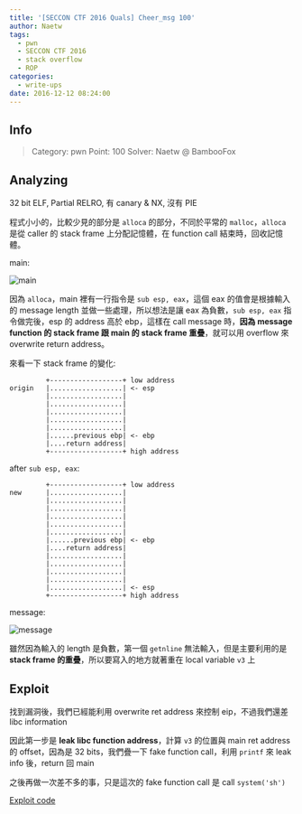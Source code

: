 ```yaml
---
title: '[SECCON CTF 2016 Quals] Cheer_msg 100'
author: Naetw
tags:
  - pwn
  - SECCON CTF 2016
  - stack overflow
  - ROP
categories:
  - write-ups
date: 2016-12-12 08:24:00
---
```


## Info
> Category: pwn
> Point: 100
> Solver: Naetw @ BambooFox

## Analyzing

32 bit ELF, Partial RELRO, 有 canary & NX, 沒有 PIE

程式小小的，比較少見的部分是 `alloca` 的部分，不同於平常的 `malloc`，`alloca` 是從 caller 的 stack frame 上分配記憶體，在 function call 結束時，回收記憶體。


<!-- more -->

main:

![main](https://i.imgur.com/HVWlCzl.png)

因為 `alloca`，main 裡有一行指令是 `sub esp, eax`，這個 eax 的值會是根據輸入的 message length 並做一些處理，所以想法是讓 eax 為負數，`sub esp, eax` 指令做完後，esp 的 address 高於 ebp，這樣在 call message 時，**因為 message function 的 stack frame 跟 main 的 stack frame 重疊**，就可以用 overflow 來 overwrite return address。

來看一下 stack frame 的變化:

```
         +------------------+ low address
origin   |..................| <- esp 
         |..................|
         |..................|
         |..................|
         |..................|
         |..................|
         |......previous ebp| <- ebp
         |....return address| 
         +------------------+ high address
```

after `sub esp, eax`:

```
         +------------------+ low address
new      |..................|  
         |..................|
         |..................|
         |..................|
         |..................|
         |..................|
         |......previous ebp| <- ebp
         |....return address|
         |..................|
         |..................|
         |..................|
         |..................|
         |..................| <- esp
         +------------------+ high address
```

message:

![message](https://i.imgur.com/W7cpuzP.png)

雖然因為輸入的 length 是負數，第一個 `getnline` 無法輸入，但是主要利用的是 **stack frame 的重疊**，所以要寫入的地方就著重在 local variable `v3` 上

## Exploit

找到漏洞後，我們已經能利用 overwrite ret address 來控制 eip，不過我們還差 libc information

因此第一步是 **leak libc function address**，計算 `v3` 的位置與 main ret address 的 offset，因為是 32 bits，我們疊一下 fake function call，利用 `printf` 來 leak info 後，return 回 main

之後再做一次差不多的事，只是這次的 fake function call 是 call `system('sh')`

[Exploit code](https://github.com/Naetw/CTF-write-up/blob/master/SECCON-CTF-2016/cheer_msg/ex.py)

